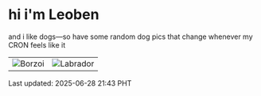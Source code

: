 # hi i'm Leoben

and i like dogs—so have some random dog pics that change whenever my CRON feels like it

|  |  |
|--------|----------|
| ![Borzoi](https://random-dog-vercel.vercel.app/api/random-borzoi?v=1751118196) | ![Labrador](https://random-dog-vercel.vercel.app/api/random-labrador?v=1751118196) |

Last updated: 2025-06-28 21:43 PHT
